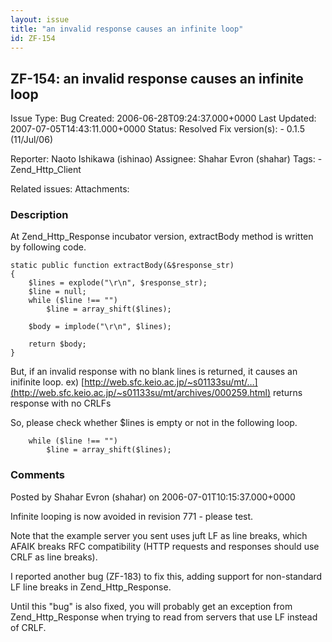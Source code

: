 ```yaml
---
layout: issue
title: "an invalid response causes an infinite loop"
id: ZF-154
---
```


ZF-154: an invalid response causes an infinite loop
---------------------------------------------------

 Issue Type: Bug Created: 2006-06-28T09:24:37.000+0000 Last Updated: 2007-07-05T14:43:11.000+0000 Status: Resolved Fix version(s): - 0.1.5 (11/Jul/06)
 
 Reporter:  Naoto Ishikawa (ishinao)  Assignee:  Shahar Evron (shahar)  Tags: - Zend\_Http\_Client
 
 Related issues: 
 Attachments: 
### Description

At Zend\_Http\_Response incubator version, extractBody method is written by following code.

 
    static public function extractBody(&$response_str)
    {
        $lines = explode("\r\n", $response_str);
        $line = null;
        while ($line !== "")
            $line = array_shift($lines);
    
        $body = implode("\r\n", $lines);
    
        return $body;
    }


But, if an invalid response with no blank lines is returned, it causes an inifinite loop. ex) [http://web.sfc.keio.ac.jp/~s01133su/mt/…](http://web.sfc.keio.ac.jp/~s01133su/mt/archives/000259.html) returns response with no CRLFs

So, please check whether $lines is empty or not in the following loop.

 
        while ($line !== "")
            $line = array_shift($lines);


 

 

### Comments

Posted by Shahar Evron (shahar) on 2006-07-01T10:15:37.000+0000

Infinite looping is now avoided in revision 771 - please test.

Note that the example server you sent uses juft LF as line breaks, which AFAIK breaks RFC compatibility (HTTP requests and responses should use CRLF as line breaks).

I reported another bug (ZF-183) to fix this, adding support for non-standard LF line breaks in Zend\_Http\_Response.

Until this "bug" is also fixed, you will probably get an exception from Zend\_Http\_Response when trying to read from servers that use LF instead of CRLF.

 

 